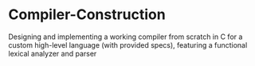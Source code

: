 # Compiler-Construction
Designing and implementing a working compiler from scratch in C for a custom high-level language (with provided specs), featuring a functional lexical analyzer and parser
